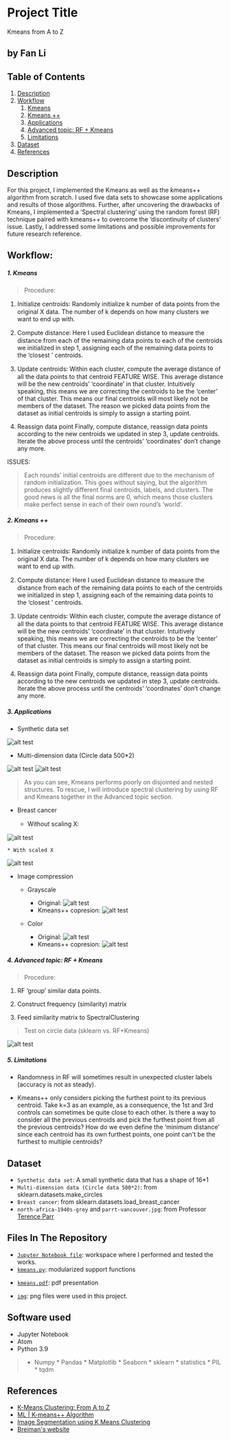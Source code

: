# Project Title
Kmeans from A to Z

## by Fan Li

## Table of Contents
1. [Description](#description)
2. [Workflow](#Workflow)
	1. [Kmeans](#km)
	2. [Kmeans ++](#km+)
	3. [Applications](#app)
	4. [Advanced topic: RF + Kmeans](#rf+km)
	5. [Limitations](#mf)
3. [Dataset](#Dataset)
4. [References](#ref)

<a name="description"></a>
## Description
For this project, I implemented the Kmeans as well as the kmeans++ algorithm from scratch. I used five data sets to showcase some applications and results of those algorithms. Further, after uncovering the drawbacks of Kmeans, I implemented a ‘Spectral clustering’ using the random forest (RF) technique paired with kmeans++ to overcome the ‘discontinuity of clusters’ issue. Lastly, I addressed some limitations and possible improvements for future research reference.


<a name="Workflow"></a>
## Workflow:
<a name="km"></a>
##### 1. Kmeans
> Procedure:

1. Initialize centroids꞉
Randomly initialize k number of data points from the original X data. The number of k depends on how many clusters we want to end up with.

2. Compute distance꞉
Here I used Euclidean distance to measure the distance from each of the remaining data points to each of the centroids we initialized in step 1, assigning each of the remaining data points to the ‘closest ’ centroids.

3. Update centroids꞉
Within each cluster, compute the average distance of all the data points to that centroid FEATURE WISE. This average distance will be the new centroids’ ‘coordinate’ in that cluster. Intuitively speaking, this means we are correcting the centroids to be the ‘center’ of that cluster. This means our final centroids will most likely not be members of the dataset. The reason we picked data points from the dataset as initial centroids is simply to assign a starting point.

4. Reassign data point
Finally, compute distance, reassign data points according to the new centroids we updated in step 3, update centroids. Iterate the above process until the centroids’ ‘coordinates’ don’t change any more.

ISSUES:
> Each rounds’ initial centroids are different due to the mechanism of random initialization. This goes without saying, but the algorithm produces slightly different final centroids, labels, and clusters. The good news is all the final norms are 0, which means those clusters make perfect sense in each of their own round’s ‘world’.


<a name="km+"></a>
##### 2. Kmeans ++

> Procedure:

1. Initialize centroids꞉
Randomly initialize k number of data points from the original X data. The number of k depends on how many clusters we want to end up with.
2. Compute distance꞉
Here I used Euclidean distance to measure the distance from each of the remaining data points to each of the centroids we initialized in step 1, assigning each of the remaining data points to the ‘closest ’ centroids.
3. Update centroids꞉
Within each cluster, compute the average distance of all the data points to that centroid FEATURE WISE. This average distance will be the new centroids’ ‘coordinate’ in that cluster. Intuitively speaking, this means we are correcting the centroids to be the ‘center’ of that cluster. This means our final centroids will most likely not be members of the dataset. The reason we picked data points from the dataset as initial centroids is simply to assign a starting point.

4. Reassign data point
Finally, compute distance, reassign data points according to the new centroids we updated in step 3, update centroids. Iterate the above process until the centroids’ ‘coordinates’ don’t change any more.

<a name="app"></a>
##### 3. Applications
*  Synthetic data set

![alt test](https://raw.githubusercontent.com/victorlifan/kmeans/main/img/1.png)

* Multi-dimension data (Circle data 500*2)

![alt test](https://raw.githubusercontent.com/victorlifan/kmeans/main/img/multi1.png)
![alt test](https://raw.githubusercontent.com/victorlifan/kmeans/main/img/multi2.png)

> As you can see, Kmeans performs poorly on disjointed and nested structures. To rescue, I will introduce spectral clustering by using RF and Kmeans together in the Advanced topic section.

* Breast cancer

    * Without scaling X꞉

![alt test](https://raw.githubusercontent.com/victorlifan/kmeans/main/img/bc1.png)

    * With scaled X
![alt test](https://raw.githubusercontent.com/victorlifan/kmeans/main/img/bc2.png)

* Image compression
    * Grayscale
        * Original:
![alt test](https://raw.githubusercontent.com/victorlifan/kmeans/main/img/north-africa-1940s-grey.png)
        * Kmeans++ copresion:
![alt test](https://raw.githubusercontent.com/victorlifan/kmeans/main/img/gray_km.png)

    * Color
        * Original:
![alt test](https://raw.githubusercontent.com/victorlifan/kmeans/main/img/parrt-vancouver.jpg)
        * Kmeans++ copresion:
![alt test](https://raw.githubusercontent.com/victorlifan/kmeans/main/img/color_km.jpg)

<a name="rf+km"></a>
##### 4. Advanced topic: RF + Kmeans

> Procedure:

1. RF ‘group’ similar data points.

2. Construct frequency (similarity) matrix

3. Feed similarity matrix to SpectralClustering

> Test on circle data (sklearn vs. RF+Kmeans)

![alt test](https://raw.githubusercontent.com/victorlifan/kmeans/main/img/vs.png)

<a name='mf'></a>
##### 5. Limitations
* Randomness in RF will sometimes result in unexpected cluster labels (accuracy is not as steady).

* Kmeans++ only considers picking the furthest point to its previous centroid. Take k=3 as an example, as a consequence, the 1st and 3rd controls can sometimes be quite close to each other. Is there a way to consider all the previous centroids and pick the furthest point from all the previous centroids? How do we even define the ‘minimum distance’ since each centroid has its own furthest points, one point can't be the furthest to multiple centroids?


<a name="Dataset"></a>
## Dataset

* `Synthetic data set`: A small synthetic data that has a shape of 16*1
* `Multi-dimension data (Circle data 500*2)`: from sklearn.datasets.make_circles
* `Breast cancer`: from sklearn.datasets.load_breast_cancer
* `north-africa-1940s-grey` and `parrt-vancouver.jpg`: from Professor [Terence Parr](https://en.wikipedia.org/wiki/Terence_Parr)

<a name="summary"></a>


<a name="About"></a>
## Files In The Repository
+ [`Jupyter Notebook file`](https://github.com/victorlifan/kmeans/blob/main/kmeans.ipynb): workspace where I performed and tested the works.
+ [`kmeans.py`](https://github.com/victorlifan/kmeans/blob/main/kmeans.py): modularized support functions
* [`kmeans.pdf`](https://github.com/victorlifan/kmeans/blob/main/kmeans.pdf): pdf presentation
+ [`img`](https://github.com/victorlifan/kmeans/tree/main/img): png files were used in this project.

<a name="Software"></a>
## Software used
+ Jupyter Notebook
+ Atom
+ Python 3.9
>   * Numpy
    * Pandas
    * Matplotlib
    * Seaborn
    * sklearn
    * statistics
    * PIL
    * tqdm


<a name="ref"></a>
## References
* [K-Means Clustering: From A to Z](https://towardsdatascience.com/k-means-clustering-from-a-to-z-f6242a314e9a)
* [ML | K-means++ Algorithm](https://www.geeksforgeeks.org/ml-k-means-algorithm/)
* [Image Segmentation using K Means Clustering](https://www.geeksforgeeks.org/image-segmentation-using-k-means-clustering/)
* [Breiman's website](https://www.stat.berkeley.edu/~breiman/RandomForests/cc_home.htm#prox)
